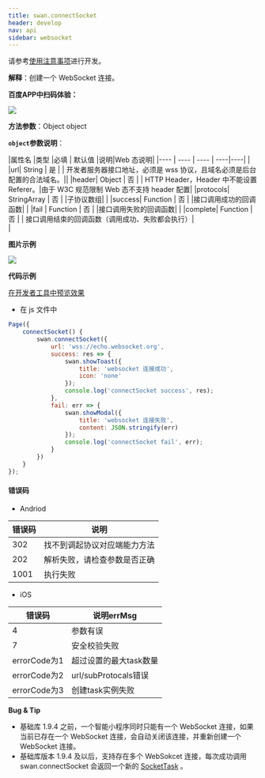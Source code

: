 ```yaml
---
title: swan.connectSocket
header: develop
nav: api
sidebar: websocket
---
```

请参考[使用注意事项](http://smartprogram.baidu.com/docs/develop/api/net_rule/)进行开发。




**解释**：创建一个 WebSocket 连接。

**百度APP中扫码体验：**

<img src="https://b.bdstatic.com/miniapp/assets/images/doc_demo/connectSocket.png"  class="demo-qrcode-image" />



**方法参数**：Object object

**`object`参数说明**：

|属性名 |类型  |必填 | 默认值 |说明|Web 态说明|
|---- | ---- | ---- | ----|----| |
|url| String | 是 | | 开发者服务器接口地址，必须是 wss 协议，且域名必须是后台配置的合法域名。||
|header| Object | 否 | | HTTP Header，Header 中不能设置 Referer。|由于 W3C 规范限制 Web 态不支持 header 配置|
|protocols| StringArray | 否 | |子协议数组| |
|success| Function | 否 | |接口调用成功的回调函数| |
|fail | Function | 否 | |接口调用失败的回调函数| |
|complete| Function | 否 | | 接口调用结束的回调函数（调用成功、失败都会执行）|<br>|



**图片示例**

<div class="m-doc-custom-examples">
    <div class="m-doc-custom-examples-correct">
        <img src=" https://b.bdstatic.com/miniapp/image/connect.gif ">
    </div>
    <div class="m-doc-custom-examples-correct">
        <img src=" ">
    </div>
    <div class="m-doc-custom-examples-correct">
        <img src=" ">
    </div>     
</div>

**代码示例**

<a href="swanide://fragment/1241b261727079e050c52871830939491572951069253" title="在开发者工具中预览效果" target="_self">在开发者工具中预览效果</a>

* 在 js 文件中

```js
Page({
    connectSocket() {
        swan.connectSocket({
            url: 'wss://echo.websocket.org',
            success: res => {
                swan.showToast({
                    title: 'websocket 连接成功',
                    icon: 'none'
                });
                console.log('connectSocket success', res);
            },
            fail: err => {
                swan.showModal({
                    title: 'websocket 连接失败',
                    content: JSON.stringify(err)
                });
                console.log('connectSocket fail', err);
            }
        })
    } 
});
```

#### 错误码

* Andriod  

|错误码|说明|
|--|--|
|302|找不到调起协议对应端能力方法|
|202|解析失败，请检查参数是否正确 |
|1001|执行失败|

* iOS 

|错误码|说明errMsg|
|--|--|
|4|参数有误 |
|7|安全校验失败|
|errorCode为1|超过设置的最大task数量|
|errorCode为2|url/subProtocals错误|
|errorCode为3|创建task实例失败|



**Bug & Tip**

* 基础库 1.9.4 之前，一个智能小程序同时只能有一个 WebSocket 连接，如果当前已存在一个 WebSocket 连接，会自动关闭该连接，并重新创建一个 WebSocket 连接。
* 基础库版本 1.9.4 及以后，支持存在多个 WebSokcet 连接，每次成功调用 swan.connectSocket 会返回一个新的 [SocketTask](https://smartprogram.baidu.com/docs/develop/api/net_websocket/#SocketTask) 。



















